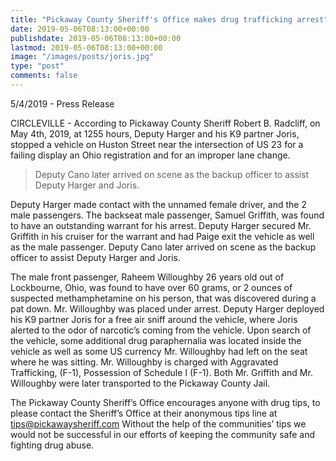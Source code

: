 ```yaml
---
title: "Pickaway County Sheriff's Office makes drug trafficking arrest"
date: 2019-05-06T08:13:00+00:00
publishdate: 2019-05-06T08:13:00+00:00
lastmod: 2019-05-06T08:13:00+00:00
image: "/images/posts/joris.jpg"
type: "post"
comments: false
---
```

5/4/2019 - Press Release

CIRCLEVILLE - According to Pickaway County Sheriff Robert B. Radcliff, on May 4th, 2019, at 1255 hours, Deputy
Harger and his K9 partner Joris, stopped a vehicle on Huston Street near the intersection of US 23 for
a failing display an Ohio registration and for an improper lane change.

> Deputy Cano later arrived on scene as the backup officer to assist Deputy
Harger and Joris.

Deputy Harger made contact with the unnamed female driver, and the 2 male passengers. The
backseat male passenger, Samuel Griffith, was found to have an outstanding warrant for his arrest.
Deputy Harger secured Mr. Griffith in his cruiser for the warrant and had Paige exit the vehicle as well
as the male passenger. Deputy Cano later arrived on scene as the backup officer to assist Deputy
Harger and Joris.

The male front passenger, Raheem Willoughby 26 years old out of Lockbourne, Ohio, was found to
have over 60 grams, or 2 ounces of suspected methamphetamine on his person, that was discovered
during a pat down. Mr. Willoughby was placed under arrest. Deputy Harger deployed his K9 partner
Joris for a free air sniff around the vehicle, where Joris alerted to the odor of narcotic’s coming from
the vehicle. Upon search of the vehicle, some additional drug paraphernalia was located inside the
vehicle as well as some US currency Mr. Willoughby had left on the seat where he was sitting.
Mr. Willoughby is charged with Aggravated Trafficking, (F-1), Possession of Schedule I (F-1). Both
Mr. Griffith and Mr. Willoughby were later transported to the Pickaway County Jail.

The Pickaway County Sheriff’s Office encourages anyone with drug tips, to please contact the
Sheriff’s Office at their anonymous tips line at tips@pickawaysheriff.com Without the help of the
communities’ tips we would not be successful in our efforts of keeping the community safe and
fighting drug abuse.